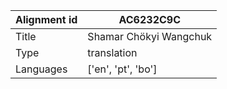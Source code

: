 |Alignment id | AC6232C9C
| --- | --- 
|Title | Shamar Chökyi Wangchuk 
|Type | translation
|Languages | ['en', 'pt', 'bo']